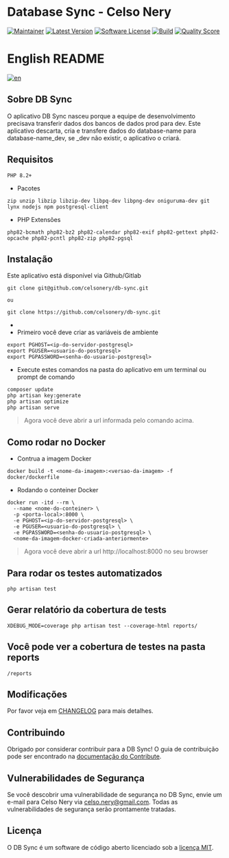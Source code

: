 # Database Sync - Celso Nery

[![Maintainer](http://img.shields.io/badge/maintainer-@celsonery-blue.svg?style=flat-square)](https://x.com/celsonery)
[![Latest Version](https://img.shields.io/github/release/celsonery/db-sync.svg?style=flat-square)](https://github.com/celsonery/db-sync/releases)
[![Software License](https://img.shields.io/badge/license-MIT-brightgreen.svg?style=flat-square)](LICENSE)
[![Build](https://img.shields.io/scrutinizer/build/g/celsonery/db-sync.svg?style=flat-square)](https://scrutinizer-ci.com/g/celsonery/db-sync)
[![Quality Score](https://img.shields.io/scrutinizer/g/celsonery/db-sync.svg?style=flat-square)](https://scrutinizer-ci.com/g/celsonery/db-sync/build-status/main)

# English README
[![en](https://img.shields.io/badge/lang-en-blue.svg)](https://github.com/celsonery/db-sync/blob/main/README.md)

## Sobre DB Sync
O aplicativo DB Sync nasceu porque a equipe de desenvolvimento precisava transferir dados dos bancos de dados prod para dev.
Este aplicativo descarta, cria e transfere dados do database-name para database-name_dev, se _dev não existir,
o aplicativo o criará.

## Requisitos
```shell
PHP 8.2+
```

- Pacotes
```shell
zip unzip libzip libzip-dev libpq-dev libpng-dev oniguruma-dev git lynx nodejs npm postgresql-client
```

- PHP Extensões
```shell
php82-bcmath php82-bz2 php82-calendar php82-exif php82-gettext php82-opcache php82-pcntl php82-zip php82-pgsql
```

## Instalação

Este aplicativo está disponível via Github/Gitlab
```shell
git clone git@github.com/celsonery/db-sync.git

ou

git clone https://github.com/celsonery/db-sync.git
```
- 
- Primeiro você deve criar as variáveis de ambiente
```shell
export PGHOST=<ip-do-servidor-postgresql>
export PGUSER=<usuario-do-postgresql>
export PGPASSWORD=<senha-do-usuario-postgresql>
```

- Execute estes comandos na pasta do aplicativo em um terminal ou prompt de comando
```shell
composer update
php artisan key:generate
php artisan optimize
php artisan serve
```

> Agora você deve abrir a url informada pelo comando acima.

## Como rodar no Docker
- Contrua a imagem Docker
```shell
docker build -t <nome-da-imagem>:<versao-da-imagem> -f docker/dockerfile
```

- Rodando o conteiner Docker
```shell
docker run -itd --rm \
  --name <nome-do-conteiner> \
  -p <porta-local>:8000 \
  -e PGHOST=<ip-do-servidor-postgresql> \
  -e PGUSER=<usuario-do-postgresql> \
  -e PGPASSWORD=<senha-do-usuario-postgresql> \
  <nome-da-imagem-docker-criada-anteriormente>
```
> Agora você deve abrir a url http://localhost:8000 no seu browser

## Para rodar os testes automatizados
```shell
php artisan test
```

## Gerar relatório da cobertura de tests
```shell
XDEBUG_MODE=coverage php artisan test --coverage-html reports/
```

## Você pode ver a cobertura de testes na pasta reports
```shell
/reports
```

## Modificações
Por favor veja em [CHANGELOG](CHANGELOG.md) para mais detalhes.

## Contribuindo
Obrigado por considerar contribuir para a DB Sync! O guia de contribuição pode ser encontrado na [documentação do Contribute](.github/CONTRIBUTING.pt-br.md).


## Vulnerabilidades de Segurança
Se você descobrir uma vulnerabilidade de segurança no DB Sync, envie um e-mail para Celso Nery via [celso.nery@gmail.com](mailto:celso.nery@gmail.com). Todas as vulnerabilidades de segurança serão prontamente tratadas.

## Licença
O DB Sync é um software de código aberto licenciado sob a [licença MIT](LICENSE).
